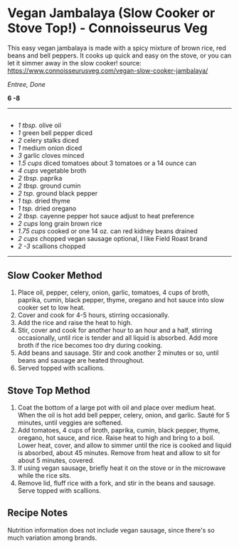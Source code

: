 # Vegan Jambalaya (Slow Cooker or Stove Top!) - Connoisseurus Veg

This easy vegan jambalaya is made with a spicy mixture of brown rice, red beans and bell peppers. It cooks up quick and easy on the stove, or you can let it simmer away in the slow cooker!
source: https://www.connoisseurusveg.com/vegan-slow-cooker-jambalaya/

*Entree, Done*

**6 -8**

---

## 

- *1 tbsp.* olive oil
- *1* green bell pepper diced
- *2* celery stalks diced
- *1* medium onion diced
- *3* garlic cloves minced
- *1.5 cups* diced tomatoes about 3 tomatoes or a 14 ounce can
- *4 cups* vegetable broth
- *2 tbsp.* paprika
- *2 tbsp.* ground cumin
- *2 tsp.* ground black pepper
- *1 tsp.* dried thyme
- *1 tsp.* dried oregano
- *2 tbsp.* cayenne pepper hot sauce adjust to heat preference
- *2 cups* long grain brown rice
- *1.75 cups* cooked or one 14 oz. can red kidney beans drained
- *2 cups* chopped vegan sausage optional, I like Field Roast brand
- *2 -3* scallions chopped

---

## Slow Cooker Method
1. Place oil, pepper, celery, onion, garlic, tomatoes, 4 cups of broth, paprika, cumin, black pepper, thyme, oregano and hot sauce into slow cooker set to low heat.
2. Cover and cook for 4-5 hours, stirring occasionally.
3. Add the rice and raise the heat to high.
4. Stir, cover and cook for another hour to an hour and a half, stirring occasionally, until rice is tender and all liquid is absorbed. Add more broth if the rice becomes too dry during cooking.
5. Add beans and sausage. Stir and cook another 2 minutes or so, until beans and sausage are heated throughout.
6. Served topped with scallions.
## Stove Top Method
1. Coat the bottom of a large pot with oil and place over medium heat. When the oil is hot add bell pepper, celery, onion, and garlic. Sauté for 5 minutes, until veggies are softened.
2. Add tomatoes, 4 cups of broth, paprika, cumin, black pepper, thyme, oregano, hot sauce, and rice. Raise heat to high and bring to a boil. Lower heat, cover, and allow to simmer until the rice is cooked and liquid is absorbed, about 45 minutes. Remove from heat and allow to sit for about 5 minutes, covered.
3. If using vegan sausage, briefly heat it on the stove or in the microwave while the rice sits.
4. Remove lid, fluff rice with a fork, and stir in the beans and sausage. Serve topped with scallions.

## Recipe Notes

Nutrition information does not include vegan sausage, since there's so much variation among brands.
